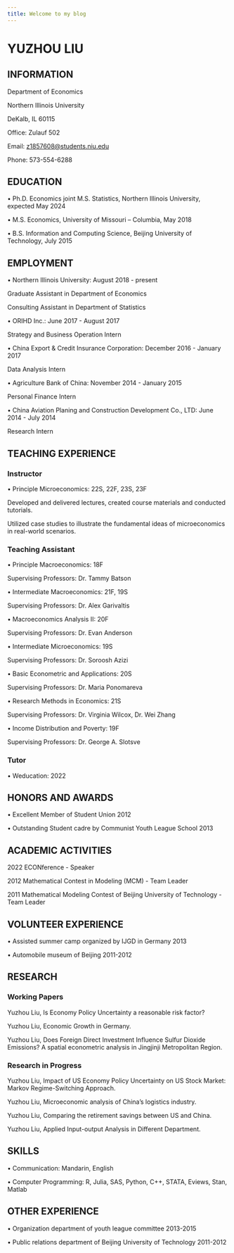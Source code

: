 ```yaml
---
title: Welcome to my blog
---
```


# YUZHOU LIU

## INFORMATION

Department of Economics

Northern Illinois University

DeKalb, IL 60115

Office: Zulauf 502

Email: z1857608@students.niu.edu

Phone: 573-554-6288

## EDUCATION

• Ph.D. Economics joint M.S. Statistics, Northern Illinois University, expected May 2024

• M.S. Economics, University of Missouri – Columbia, May 2018

• B.S. Information and Computing Science, Beijing University of Technology, July 2015

## EMPLOYMENT

• Northern Illinois University: August 2018 - present

Graduate Assistant in Department of Economics

Consulting Assistant in Department of Statistics

• ORIHD Inc.: June 2017 - August 2017

Strategy and Business Operation Intern

• China Export & Credit Insurance Corporation: December 2016 - January 2017

Data Analysis Intern

• Agriculture Bank of China: November 2014 - January 2015

Personal Finance Intern

• China Aviation Planing and Construction Development Co., LTD: June 2014 - July 2014

Research Intern

## TEACHING EXPERIENCE

### Instructor

• Principle Microeconomics: 22S, 22F, 23S, 23F

Developed and delivered lectures, created course materials and conducted tutorials.

Utilized case studies to illustrate the fundamental ideas of microeconomics in real-world scenarios.

### Teaching Assistant

• Principle Macroeconomics: 18F

Supervising Professors: Dr. Tammy Batson

• Intermediate Macroeconomics: 21F, 19S

Supervising Professors: Dr. Alex Garivaltis

• Macroeconomics Analysis II: 20F

Supervising Professors: Dr. Evan Anderson

• Intermediate Microeconomics: 19S

Supervising Professors: Dr. Soroosh Azizi

• Basic Econometric and Applications: 20S

Supervising Professors: Dr. Maria Ponomareva

• Research Methods in Economics: 21S

Supervising Professors: Dr. Virginia Wilcox, Dr. Wei Zhang

• Income Distribution and Poverty: 19F

Supervising Professors: Dr. George A. Slotsve

### Tutor

• Weducation: 2022

## HONORS AND AWARDS

• Excellent Member of Student Union 2012

• Outstanding Student cadre by Communist Youth League School 2013

## ACADEMIC ACTIVITIES

2022 ECONference - Speaker

2012 Mathematical Contest in Modeling (MCM) - Team Leader

2011 Mathematical Modeling Contest of Beijing University of Technology - Team Leader

## VOLUNTEER EXPERIENCE

• Assisted summer camp organized by IJGD in Germany 2013

• Automobile museum of Beijing 2011-2012

## RESEARCH

### Working Papers

Yuzhou Liu, Is Economy Policy Uncertainty a reasonable risk factor?

Yuzhou Liu, Economic Growth in Germany.

Yuzhou Liu, Does Foreign Direct Investment Influence Sulfur Dioxide Emissions? A spatial econometric
analysis in Jingjinji Metropolitan Region.

### Research in Progress

Yuzhou Liu, Impact of US Economy Policy Uncertainty on US Stock Market: Markov Regime-Switching
Approach.

Yuzhou Liu, Microeconomic analysis of China’s logistics industry.

Yuzhou Liu, Comparing the retirement savings between US and China.

Yuzhou Liu, Applied Input-output Analysis in Different Department.

## SKILLS

• Communication: Mandarin, English

• Computer Programming: R, Julia, SAS, Python, C++, STATA, Eviews, Stan, Matlab

## OTHER EXPERIENCE

• Organization department of youth league committee 2013-2015

• Public relations department of Beijing University of Technology 2011-2012

